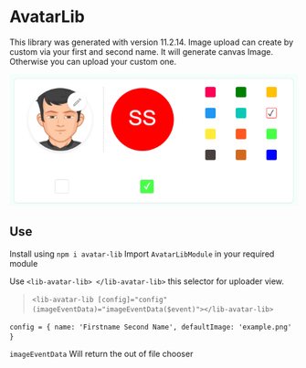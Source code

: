# AvatarLib

This library was generated with version 11.2.14. Image upload can create by custom via your first and second name. It will generate canvas Image. Otherwise you can upload your custom one.

![Alt text](https://github.com/ansajinsatheesan/avatar-lib/blob/master/projects/avatar-lib/screenshot-lib.png?raw=true)

## Use

Install using `npm i avatar-lib`
Import `AvatarLibModule` in your required module

Use `<lib-avatar-lib> </lib-avatar-lib>` this selector for uploader view.

>`<lib-avatar-lib [config]="config" (imageEventData)="imageEventData($event)"></lib-avatar-lib>`

`config = { name: 'Firstname Second Name', defaultImage: 'example.png'  }`

`imageEventData` Will return the out of file chooser

